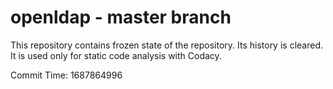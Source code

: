 # openldap - master branch

This repository contains frozen state of the repository.
Its history is cleared. It is used only for static code
analysis with Codacy.

Commit Time: 1687864996
